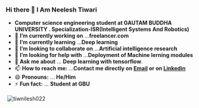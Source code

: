 ### Hi there 👋 I Am Neelesh Tiwari 
- **Computer science engineering student at GAUTAM BUDDHA UNIVERSITY . Specialization-ISR(Intelligent Systems And Robotics)**   
- 🔭 **I’m currently working on** ...**freelancer.com**
- 🌱 **I’m currently learning** ...**Deep learning**
- 👯 **I’m looking to collaborate on** ...**Artificial intelligence research** 
- 🤔 **I’m looking for help with** ...**Deployment of Machine lerning modules**
- 💬 **Ask me about** ... **Deep learning with tensorflow**.
- 📫 **How to reach me:** ...**Contact me directly on [Email](mailto:tiwnilesh022@gmail.com) or on [Linkedin](https://www.linkedin.com/in/neelesh-t-3a7599a2/)**
- 😄 **Pronouns:** ... **He/Him**
- ⚡ **Fun fact:** ... **Student at GBU**

<p>&nbsp;<img align="center" src="https://github-readme-stats.vercel.app/api?username=anjal05&show_icons=true&text_color=daf7dc&bg_color=151515" alt="tiwnilesh022" /></p> 
